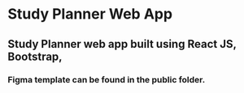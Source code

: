 # Study Planner Web App

## Study Planner web app built using React JS, Bootstrap, 

### Figma template can be found in the public folder.
